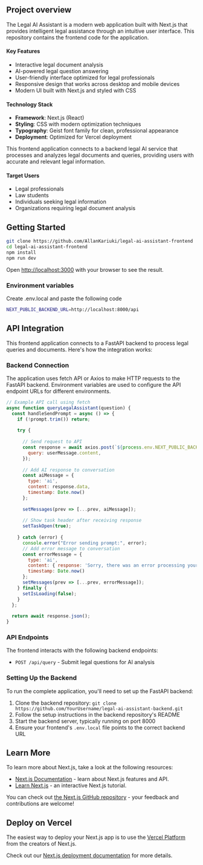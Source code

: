 ## Project overview

The Legal AI Assistant is a modern web application built with Next.js that provides intelligent legal assistance through an intuitive user interface. This repository contains the frontend code for the application.

#### Key Features
- Interactive legal document analysis
- AI-powered legal question answering
- User-friendly interface optimized for legal professionals
- Responsive design that works across desktop and mobile devices
- Modern UI built with Next.js and styled with CSS

#### Technology Stack
- **Framework**: Next.js (React)
- **Styling**: CSS with modern optimization techniques
- **Typography**: Geist font family for clean, professional appearance
- **Deployment**: Optimized for Vercel deployment

This frontend application connects to a backend legal AI service that processes and analyzes legal documents and queries, providing users with accurate and relevant legal information.

#### Target Users
- Legal professionals
- Law students
- Individuals seeking legal information
- Organizations requiring legal document analysis


## Getting Started

```bash
git clone https://github.com/AllanKariuki/legal-ai-assistant-frontend
cd legal-ai-assistant-frontend
npm install
npm run dev

```

Open [http://localhost:3000](http://localhost:3000) with your browser to see the result.

### Environment variables
Create .env.local and paste the following code
```bash
NEXT_PUBLIC_BACKEND_URL=http://localhost:8000/api
```

## API Integration

This frontend application connects to a FastAPI backend to process legal queries and documents. Here's how the integration works:

### Backend Connection

The application uses fetch API or Axios to make HTTP requests to the FastAPI backend. Environment variables are used to configure the API endpoint URLs for different environments.

```javascript
// Example API call using fetch
async function queryLegalAssistant(question) {
  const handleSendPrompt = async () => {
    if (!prompt.trim()) return;
    
    try {
          
      // Send request to API
      const response = await axios.post(`${process.env.NEXT_PUBLIC_BACKEND_URL}/query`, {
        query: userMessage.content,
      });
      
      // Add AI response to conversation
      const aiMessage = {
        type: 'ai',
        content: response.data,
        timestamp: Date.now()
      };
      
      setMessages(prev => [...prev, aiMessage]);
      
      // Show task header after receiving response
      setTaskOpen(true);
      
    } catch (error) {
      console.error("Error sending prompt:", error);
      // Add error message to conversation
      const errorMessage = {
        type: 'ai',
        content: { response: 'Sorry, there was an error processing your request. Please try again.' },
        timestamp: Date.now()
      };
      setMessages(prev => [...prev, errorMessage]);
    } finally {
      setIsLoading(false);
    }
  };
  
  return await response.json();
}
```

### API Endpoints

The frontend interacts with the following backend endpoints:

- `POST /api/query` - Submit legal questions for AI analysis

### Setting Up the Backend

To run the complete application, you'll need to set up the FastAPI backend:

1. Clone the backend repository: `git clone https://github.com/YourUsername/legal-ai-assistant-backend.git`
2. Follow the setup instructions in the backend repository's README
3. Start the backend server, typically running on port 8000
4. Ensure your frontend's `.env.local` file points to the correct backend URL

## Learn More

To learn more about Next.js, take a look at the following resources:

- [Next.js Documentation](https://nextjs.org/docs) - learn about Next.js features and API.
- [Learn Next.js](https://nextjs.org/learn) - an interactive Next.js tutorial.

You can check out [the Next.js GitHub repository](https://github.com/vercel/next.js) - your feedback and contributions are welcome!

## Deploy on Vercel

The easiest way to deploy your Next.js app is to use the [Vercel Platform](https://vercel.com/new?utm_medium=default-template&filter=next.js&utm_source=create-next-app&utm_campaign=create-next-app-readme) from the creators of Next.js.

Check out our [Next.js deployment documentation](https://nextjs.org/docs/app/building-your-application/deploying) for more details.
